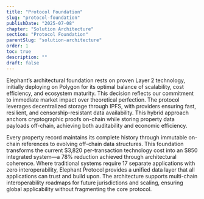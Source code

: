 ```yaml
---
title: "Protocol Foundation"
slug: "protocol-foundation"
publishDate: "2025-07-08"
chapter: "Solution Architecture"
section: "Protocol Foundation"
parentSlug: "solution-architecture"
order: 1
toc: true
description: ""
draft: false
---
```


Elephant’s architectural foundation rests on proven Layer 2 technology, initially deploying on Polygon for its optimal balance of scalability, cost efficiency, and ecosystem maturity. This decision reflects our commitment to immediate market impact over theoretical perfection. The protocol leverages decentralized storage through IPFS, with providers ensuring fast, resilient, and censorship-resistant data availability. This hybrid approach anchors cryptographic proofs on-chain while storing property data payloads off-chain, achieving both auditability and economic efficiency.

Every property record maintains its complete history through immutable on-chain references to evolving off-chain data structures. This foundation transforms the current \$3,820 per-transaction technology cost into an \$850 integrated system—a 78% reduction achieved through architectural coherence. Where traditional systems require 17 separate applications with zero interoperability, Elephant Protocol provides a unified data layer that all applications can trust and build upon. The architecture supports multi-chain interoperability roadmaps for future jurisdictions and scaling, ensuring global applicability without fragmenting the core protocol.
